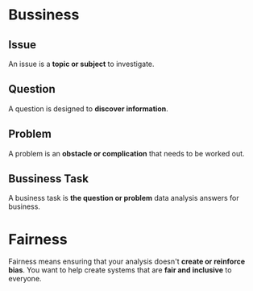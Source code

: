 # Bussiness

## Issue

An issue is a **topic or subject** to investigate.

## Question

A question is designed to **discover information**.

## Problem

A problem is an **obstacle or complication** that needs to be worked out.

## Bussiness Task

A business task is **the question or problem** data analysis answers for business.

# Fairness

Fairness means ensuring that your analysis doesn't **create or reinforce bias**. You want to help create systems that are **fair and inclusive** to everyone.
